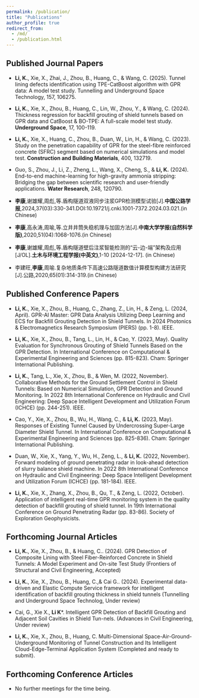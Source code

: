```yaml
---
permalink: /publication/
title: "Publications"
author_profile: true
redirect_from: 
  - /md/
  - /publication.html
---
```


## Published Journal Papers
* **Li, K.**, Xie, X., Zhai, J., Zhou, B., Huang, C., & Wang, C. (2025). Tunnel lining defects identification using TPE-CatBoost algorithm with GPR data: A model test study. Tunnelling and Underground Space Technology, 157, 106275.

* **Li, K.**, Xie, X., Zhou, B., Huang, C., Lin, W., Zhou, Y., & Wang, C. (2024). Thickness regression for backfill grouting of shield tunnels based on GPR data and CatBoost & BO-TPE: A full-scale model test study. **Underground Space**, 17, 100-119.

* **Li, K.**, Xie, X., Huang, C., Zhou, B., Duan, W., Lin, H., & Wang, C. (2023). Study on the penetration capability of GPR for the steel-fibre reinforced concrete (SFRC) segment based on numerical simulations and model test. **Construction and Building Materials**, 400, 132719.

* Guo, S., Zhou, J., Li, Z., Zheng, L., Wang, X., Cheng, S., & **Li, K.** (2024). End-to-end machine-learning for high-gravity ammonia stripping: Bridging the gap between scientific research and user-friendly applications. **Water Research**, 248, 120790.

* **李康**,谢雄耀,周彪,等.盾构隧道双液同步注浆GPR检测模型试验[J].**中国公路学报**,2024,37(03):330-341.DOI:10.19721/j.cnki.1001-7372.2024.03.021.(in Chinese)

* **李康**,高永涛,周喻,等.立井井筒失稳机理与加固方法[J].**中南大学学报(自然科学版)**,2020,51(04):1068-1076.(in Chinese)

* **李康**,谢雄耀,周彪,等.盾构隧道壁后注浆智能检测的“云-边-端”架构及应用[J/OL].**土木与环境工程学报(中英文)**,1-10 [2024-12-17]. (in Chinese)

* 李建旺,**李康**,周喻.复杂地质条件下高速公路隧道数值计算模型构建方法研究[J].公路,2020,65(01):314-319.(in Chinese)

## Published Conference Papers
* **Li, K.**, Xie, X., Zhou, B., Huang, C., Zhang, Z., Lin, H., & Zeng, L. (2024, April). GPR-AI Master: GPR Data Analysis Utilizing Deep Learning and ECS for Backfill Grouting Detection in Shield Tunnels. In 2024 Photonics & Electromagnetics Research Symposium (PIERS) (pp. 1-8). IEEE.

* **Li, K.**, Xie, X., Zhou, B., Tang, L., Lin, H., & Cao, Y. (2023, May). Quality Evaluation for Synchronous Grouting of Shield Tunnels Based on the GPR Detection. In International Conference on Computational & Experimental Engineering and Sciences (pp. 815-823). Cham: Springer International Publishing.

* **Li, K.**, Tang, L., Xie, X., Zhou, B., & Wen, M. (2022, November). Collaborative Methods for the Ground Settlement Control in Shield Tunnels: Based on Numerical Simulation, GPR Detection and Ground Monitoring. In 2022 8th International Conference on Hydraulic and Civil Engineering: Deep Space Intelligent Development and Utilization Forum (ICHCE) (pp. 244-251). IEEE.

* Cao, Y., Xie, X., Zhou, B., Wu, H., Wang, C., & **Li, K.** (2023, May). Responses of Existing Tunnel Caused by Undercrossing Super-Large Diameter Shield Tunnel. In International Conference on Computational & Experimental Engineering and Sciences (pp. 825-836). Cham: Springer International Publishing.

* Duan, W., Xie, X., Yang, Y., Wu, H., Zeng, L., & **Li, K.** (2022, November). Forward modeling of ground penetrating radar in look-ahead detection of slurry balance shield machine. In 2022 8th International Conference on Hydraulic and Civil Engineering: Deep Space Intelligent Development and Utilization Forum (ICHCE) (pp. 181-184). IEEE.

* **Li, K.**, Xie, X., Zhang, X., Zhou, B., Qu, T., & Zeng, L. (2022, October). Application of intelligent real-time GPR monitoring system in the quality detection of backfill grouting of shield tunnel. In 19th International Conference on Ground Penetrating Radar (pp. 83-86). Society of Exploration Geophysicists.

## Forthcoming Journal Articles

* **Li, K.**, Xie, X., Zhou, B., & Huang, C.. (2024). GPR Detection of Composite Lining with Steel Fiber-Reinforced Concrete in Shield Tunnels: A Model Experiment and On-site Test Study (Frontiers of Structural and Civil Engineering, Accepted)

* **Li, K.**, Xie, X., Zhou, B., Huang, C.,& Cai G.. (2024). Experimental data-driven and Elastic Compute Service framework for intelligent identification of backfill grouting thickness in shield tunnels (Tunnelling and Underground Space Technolog, Under review)

* Cai, G., Xie X., **Li K***. Intelligent GPR Detection of Backfill Grouting and Adjacent Soil Cavities in Shield Tun-nels. (Advances in Civil Engineering, Under review)

* **Li, K.**, Xie, X., Zhou, B., Huang, C. Multi-Dimensional Space-Air-Ground-Underground Monitoring of Tunnel Construction and Its Intelligent Cloud-Edge-Terminal Application System (Completed and ready to submit).

## Forthcoming Conference Articles
* No further meetings for the time being.
